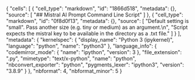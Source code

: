 {
 "cells": [
  {
   "cell_type": "markdown",
   "id": "1866d518",
   "metadata": {},
   "source": [
    "## Mistral AI Prompt Command Line Script"
   ]
  },
  {
   "cell_type": "markdown",
   "id": "0f8d0f13",
   "metadata": {},
   "source": [
    "Default setting is \"small\". Pass another size (e.g. tiny or medium) as an argument.\n",
    "Script expects the mistral key to be available in the directory as a .txt file."
   ]
  }
 ],
 "metadata": {
  "kernelspec": {
   "display_name": "Python 3 (ipykernel)",
   "language": "python",
   "name": "python3"
  },
  "language_info": {
   "codemirror_mode": {
    "name": "ipython",
    "version": 3
   },
   "file_extension": ".py",
   "mimetype": "text/x-python",
   "name": "python",
   "nbconvert_exporter": "python",
   "pygments_lexer": "ipython3",
   "version": "3.8.9"
  }
 },
 "nbformat": 4,
 "nbformat_minor": 5
}
